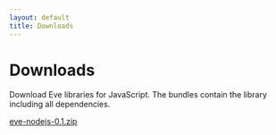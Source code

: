 ```yaml
---
layout: default
title: Downloads
---
```


# Downloads

Download Eve libraries for JavaScript.
The bundles contain the library including all dependencies. 

[eve-nodejs-0.1.zip](files/eve-nodejs-0.1.zip)

